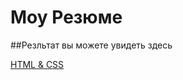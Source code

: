 # Моу Резюме

##Резльтат вы можете увидеть здесь

[HTML & CSS](https://www.markdownguide.org/basic-syntax/)
